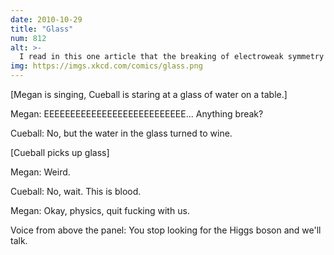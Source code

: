 ```yaml
---
date: 2010-10-29
title: "Glass"
num: 812
alt: >-
  I read in this one article that the breaking of electroweak symmetry is the reason we have SOULS. This guy with a degree said so!
img: https://imgs.xkcd.com/comics/glass.png
---
```

[Megan is singing, Cueball is staring at a glass of water on a table.]

Megan: EEEEEEEEEEEEEEEEEEEEEEEEEEE... Anything break?

Cueball: No, but the water in the glass turned to wine.

[Cueball picks up glass]

Megan: Weird.

Cueball: No, wait. This is blood.

Megan: Okay, physics, quit fucking with us.

Voice from above the panel:<!-- Physics, according to the official xkcd transcript --> You stop looking for the Higgs boson and we'll talk.